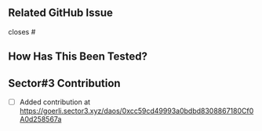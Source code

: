 ## Related GitHub Issue

<!--- Please link to the GitHub issue here, e.g. "closes #30" -->

closes #<ID>

## How Has This Been Tested?

<!--- Please describe in detail how you tested your changes. -->

## Sector#3 Contribution

<!--- Please add this pull request as a DAO contribution on Sector#3:  https://goerli.sector3.xyz/daos -->

- [ ] Added contribution at https://goerli.sector3.xyz/daos/0xcc59cd49993a0bdbd8308867180Cf0A0d258567a
